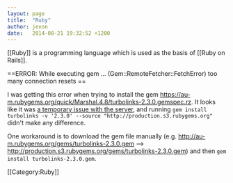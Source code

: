 ```yaml
---
layout: page
title:  "Ruby"
author: jevon
date:   2014-08-21 19:32:52 +1200
---
```


[[Ruby]] is a programming language which is used as the basis of [[Ruby on Rails]].

==ERROR:  While executing gem ... (Gem::RemoteFetcher::FetchError) too many connection resets ==

I was getting this error when trying to install the gem https://au-m.rubygems.org/quick/Marshal.4.8/turbolinks-2.3.0.gemspec.rz. It looks like it was <a href="http://help.rubygems.org/discussions/problems/18728-unable-to-install-gems-in-australia">a temporary issue with the server</a>, and running `gem install turbolinks -v '2.3.0' --source "http://production.s3.rubygems.org"` didn't make any difference.

One workaround is to download the gem file manually (e.g. http://au-m.rubygems.org/gems/turbolinks-2.3.0.gem --> http://production.s3.rubygems.org/gems/turbolinks-2.3.0.gem) and then `gem install turbolinks-2.3.0.gem`.

[[Category:Ruby]]
